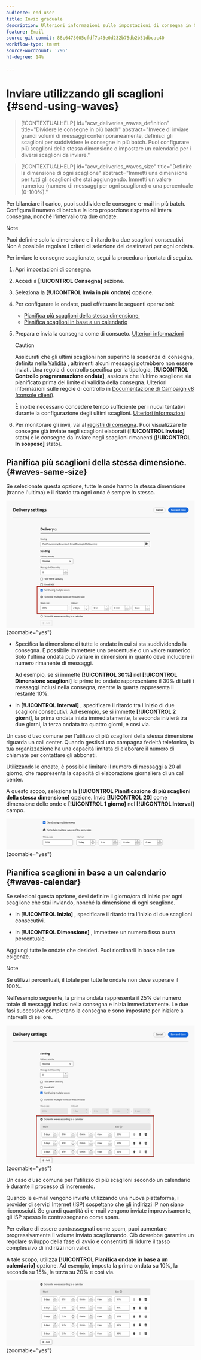 ```yaml
---
audience: end-user
title: Invio graduale
description: Ulteriori informazioni sulle impostazioni di consegna in Campaign Web
feature: Email
source-git-commit: 88c6473005cfdf7a43e0d232b75db2b51dbcac40
workflow-type: tm+mt
source-wordcount: '796'
ht-degree: 14%

---
```



# Inviare utilizzando gli scaglioni {#send-using-waves}

>[!CONTEXTUALHELP]
>id="acw_deliveries_waves_definition"
>title="Dividere le consegne in più batch"
>abstract="Invece di inviare grandi volumi di messaggi contemporaneamente, definisci gli scaglioni per suddividere le consegne in più batch. Puoi configurare più scaglioni della stessa dimensione o impostare un calendario per i diversi scaglioni da inviare."

>[!CONTEXTUALHELP]
>id="acw_deliveries_waves_size"
>title="Definire la dimensione di ogni scaglione"
>abstract="Immetti una dimensione per tutti gli scaglioni che stai aggiungendo. Immetti un valore numerico (numero di messaggi per ogni scaglione) o una percentuale (0-100%)."

Per bilanciare il carico, puoi suddividere le consegne e-mail in più batch. Configura il numero di batch e la loro proporzione rispetto all’intera consegna, nonché l’intervallo tra due ondate.

>[!NOTE]
>
>Puoi definire solo la dimensione e il ritardo tra due scaglioni consecutivi. Non è possibile regolare i criteri di selezione dei destinatari per ogni ondata.

Per inviare le consegne scaglionate, segui la procedura riportata di seguito.

1. Apri [impostazioni di consegna](delivery-settings.md#retries).

1. Accedi a **[!UICONTROL Consegna]** sezione.

1. Seleziona la **[!UICONTROL Invia in più ondate]** opzione.

1. Per configurare le ondate, puoi effettuare le seguenti operazioni:

   * [Pianifica più scaglioni della stessa dimensione.](#waves-same-size)
   * [Pianifica scaglioni in base a un calendario](#waves-calendar)

1. Prepara e invia la consegna come di consueto. [Ulteriori informazioni](../msg/gs-deliveries.md)

   >[!CAUTION]
   >
   >Assicurati che gli ultimi scaglioni non superino la scadenza di consegna, definita nella [Validità](delivery-settings.md#validity) , altrimenti alcuni messaggi potrebbero non essere inviati. Una regola di controllo specifica per la tipologia, **[!UICONTROL Controllo programmazione ondata]**, assicura che l’ultimo scaglione sia pianificato prima del limite di validità della consegna. Ulteriori informazioni sulle regole di controllo in [Documentazione di Campaign v8 (console client)](https://experienceleague.adobe.com/docs/campaign/automation/campaign-optimization/control-rules.html).
   >
   >È inoltre necessario concedere tempo sufficiente per i nuovi tentativi durante la configurazione degli ultimi scaglioni. [Ulteriori informazioni](delivery-settings.md#retries)

1. Per monitorare gli invii, vai al [registri di consegna](../monitor/delivery-logs.md). Puoi visualizzare le consegne già inviate negli scaglioni elaborati (**[!UICONTROL Inviato]** stato) e le consegne da inviare negli scaglioni rimanenti (**[!UICONTROL In sospeso]** stato).

## Pianifica più scaglioni della stessa dimensione. {#waves-same-size}

Se selezionate questa opzione, tutte le onde hanno la stessa dimensione (tranne l&#39;ultima) e il ritardo tra ogni onda è sempre lo stesso.

![](assets/waves-same-size.png){zoomable=&quot;yes&quot;}

* Specifica la dimensione di tutte le ondate in cui si sta suddividendo la consegna. È possibile immettere una percentuale o un valore numerico. Solo l&#39;ultima ondata può variare in dimensioni in quanto deve includere il numero rimanente di messaggi.

  Ad esempio, se si immette **[!UICONTROL 30%]** nel **[!UICONTROL Dimensione scaglioni]** le prime tre ondate rappresentano il 30% di tutti i messaggi inclusi nella consegna, mentre la quarta rappresenta il restante 10%.

* In **[!UICONTROL Interval]** , specificare il ritardo tra l&#39;inizio di due scaglioni consecutivi. Ad esempio, se si immette **[!UICONTROL 2 giorni]**, la prima ondata inizia immediatamente, la seconda inizierà tra due giorni, la terza ondata tra quattro giorni, e così via.

Un caso d’uso comune per l’utilizzo di più scaglioni della stessa dimensione riguarda un call center. Quando gestisci una campagna fedeltà telefonica, la tua organizzazione ha una capacità limitata di elaborare il numero di chiamate per contattare gli abbonati.

Utilizzando le ondate, è possibile limitare il numero di messaggi a 20 al giorno, che rappresenta la capacità di elaborazione giornaliera di un call center.

A questo scopo, seleziona la **[!UICONTROL Pianificazione di più scaglioni della stessa dimensione]** opzione. Invio **[!UICONTROL 20]** come dimensione delle onde e **[!UICONTROL 1 giorno]** nel **[!UICONTROL Interval]** campo.

![](assets/waves-call-center.png){zoomable=&quot;yes&quot;}

## Pianifica scaglioni in base a un calendario {#waves-calendar}

Se selezioni questa opzione, devi definire il giorno/ora di inizio per ogni scaglione che stai inviando, nonché la dimensione di ogni scaglione.

* In **[!UICONTROL Inizio]** , specificare il ritardo tra l&#39;inizio di due scaglioni consecutivi.

* In **[!UICONTROL Dimensione]** , immettere un numero fisso o una percentuale.

Aggiungi tutte le ondate che desideri. Puoi riordinarli in base alle tue esigenze.

>[!NOTE]
>
>Se utilizzi percentuali, il totale per tutte le ondate non deve superare il 100%.

Nell’esempio seguente, la prima ondata rappresenta il 25% del numero totale di messaggi inclusi nella consegna e inizia immediatamente. Le due fasi successive completano la consegna e sono impostate per iniziare a intervalli di sei ore.

![](assets/waves-calendar.png){zoomable=&quot;yes&quot;}

Un caso d’uso comune per l’utilizzo di più scaglioni secondo un calendario è durante il processo di incremento.

Quando le e-mail vengono inviate utilizzando una nuova piattaforma, i provider di servizi Internet (ISP) sospettano che gli indirizzi IP non siano riconosciuti. Se grandi quantità di e-mail vengono inviate improvvisamente, gli ISP spesso le contrassegnano come spam.

Per evitare di essere contrassegnati come spam, puoi aumentare progressivamente il volume inviato scaglionando. Ciò dovrebbe garantire un regolare sviluppo della fase di avvio e consentirti di ridurre il tasso complessivo di indirizzi non validi.

A tale scopo, utilizza **[!UICONTROL Pianifica ondate in base a un calendario]** opzione. Ad esempio, imposta la prima ondata su 10%, la seconda su 15%, la terza su 20% e così via.

![](assets/waves-ramp-up.png){zoomable=&quot;yes&quot;}



